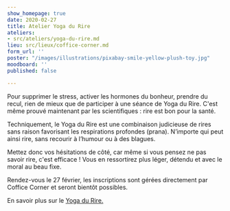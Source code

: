 ```yaml
---
show_homepage: true
date: 2020-02-27
title: Atelier Yoga du Rire
ateliers:
- src/ateliers/yoga-du-rire.md
lieu: src/lieux/coffice-corner.md
form_url: ''
poster: "/images/illustrations/pixabay-smile-yellow-plush-toy.jpg"
moodboard: ''
published: false

---
```

Pour supprimer le stress, activer les hormones du bonheur, prendre du recul, rien de mieux que de participer à une séance de Yoga du Rire. C'est même prouvé maintenant par les scientifiques : rire est bon pour la santé. 

Techniquement, le Yoga du Rire est une combinaison judicieuse de rires sans raison favorisant les respirations profondes (prana). N’importe qui peut ainsi rire, sans recourir à l’humour ou à des blagues. 

Mettez donc vos hésitations de côté, car même si vous pensez ne pas savoir rire, c'est efficace ! Vous en ressortirez plus léger, détendu et avec le moral au beau fixe. 

Rendez-vous le 27 février, les inscriptions sont gérées directement par Coffice Corner et seront bientôt possibles.

En savoir plus sur le [Yoga du Rire.](/ateliers/yoga-du-rire/)